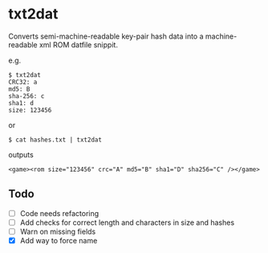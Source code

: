 # txt2dat
Converts semi-machine-readable key-pair hash data into a machine-readable xml ROM datfile snippit.


e.g.
```
$ txt2dat
CRC32: a
md5: B
sha-256: c
sha1: d
size: 123456
```

or

```
$ cat hashes.txt | txt2dat
```

outputs

```
<game><rom size="123456" crc="A" md5="B" sha1="D" sha256="C" /></game>
```

## Todo

- [ ] Code needs refactoring
- [ ] Add checks for correct length and characters in size and hashes
- [ ] Warn on missing fields
- [X] Add way to force name
